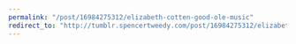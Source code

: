 ```yaml
---
permalink: "/post/16984275312/elizabeth-cotten-good-ole-music"
redirect_to: "http://tumblr.spencertweedy.com/post/16984275312/elizabeth-cotten-good-ole-music"
---
```

